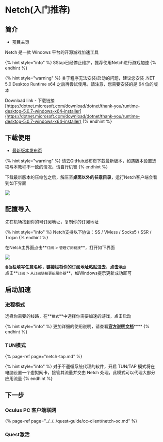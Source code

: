 # Netch\(入门推荐\)

## 简介

* [项目主页](https://github.com/NetchX/Netch)

Netch 是一款 Windows 平台的开源游戏加速工具

{% hint style="info" %}
SStap已经停止维护，推荐使用Netch进行游戏加速
{% endhint %}

{% hint style="warning" %}
关于程序无法安装/启动的问题，建议您安装 .NET 5.0 Desktop Runtime x64 之后再尝试使用。请注意，您需要安装的是 64 位的版本

Download link - 下载链接 [https://dotnet.microsoft.com/download/dotnet/thank-you/runtime-desktop-5.0.7-windows-x64-installer](https://dotnet.microsoft.com/download/dotnet/thank-you/runtime-desktop-5.0.7-windows-x64-installer)
{% endhint %}

## 下载使用

* [最新版本发布页](https://github.com/NetchX/Netch/releases/latest/)

{% hint style="warning" %}
请去GitHub发布页下载最新版本，如遇版本设置选项与本教程不一致的情况，请自行机智
{% endhint %}

下载最新版本的压缩包之后，解压至**桌面以外的任意目录**，运行Netch客户端会看到如下界面

![](https://cdn.jsdelivr.net/gh/EYW-015/Oculus-guide-China/img/netch/netch1.png)

## 配置导入

先在机场找到你的可订阅地址，复制你的订阅地址

{% hint style="info" %}
Netch支持以下协议：SS / VMess / Socks5 / SSR / Trojan
{% endhint %}

在Netch主界面点击**`订阅` &gt; `管理订阅链接`**，打开如下界面

![](https://cdn.jsdelivr.net/gh/EYW-015/Oculus-guide-China/img/netch/netch2.png)

**`备注`**栏填写任意名称，链接栏将你的订阅地址粘贴进去，点击**`添加`**  
点击**`订阅` &gt; `从订阅链接更新服务器`**，如Windows提示更新成功即可

## 启动加速

### **进程模式**

选择你需要的线路，在**`模式`**中选择你需要加速的游戏，点击启动

{% hint style="info" %}
更加详细的使用说明，请查看[**官方说明文档**](https://github.com/NetchX/Netch/blob/master/docs/Quickstart.zh-CN.md)\*\*\*\*
{% endhint %}

### TUN模式

{% page-ref page="netch-tap.md" %}

{% hint style="info" %}
对于不遵循系统代理的软件，开启 TUN/TAP 模式将在电脑设置一个虚拟网卡，接管其流量并交由 Netch 处理，此模式可以代理大部分应用流量
{% endhint %}

## **下一步**

### **Oculus PC 客户端联网**

{% page-ref page="../../../quest-guide/oc-client/netch-oc.md" %}

### **Quest激活**

